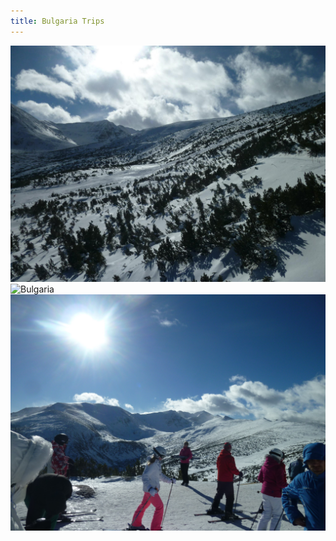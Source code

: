 ```yaml
---
title: Bulgaria Trips
---
```


![Bulgaria](assets/img/travel/proj-3/img1.jpg)
![Bulgaria](assets/img/travel/proj-3/img2.jpg)
![Bulgaria](assets/img/travel/proj-3/img3.jpg)